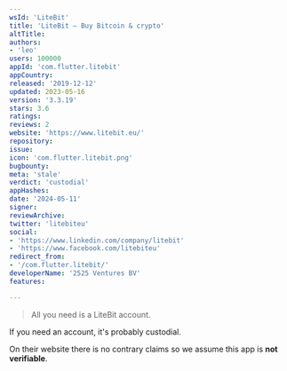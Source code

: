 ```yaml
---
wsId: 'LiteBit'
title: 'LiteBit – Buy Bitcoin & crypto'
altTitle: 
authors:
- 'leo'
users: 100000
appId: 'com.flutter.litebit'
appCountry: 
released: '2019-12-12'
updated: 2023-05-16
version: '3.3.19'
stars: 3.6
ratings: 
reviews: 2
website: 'https://www.litebit.eu/'
repository: 
issue: 
icon: 'com.flutter.litebit.png'
bugbounty: 
meta: 'stale'
verdict: 'custodial'
appHashes: 
date: '2024-05-11'
signer: 
reviewArchive: 
twitter: 'litebiteu'
social:
- 'https://www.linkedin.com/company/litebit'
- 'https://www.facebook.com/litebiteu'
redirect_from:
- '/com.flutter.litebit/'
developerName: '2525 Ventures BV'
features: 

---
```


> All you need is a LiteBit account.

If you need an account, it's probably custodial.

On their website there is no contrary claims so we assume this app is
**not verifiable**.
